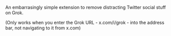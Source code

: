 An embarrasingly simple extension to remove distracting Twitter social stuff on Grok.

(Only works when you enter the Grok URL - x.com/i/grok - into the address bar, not navigating to it from x.com)
